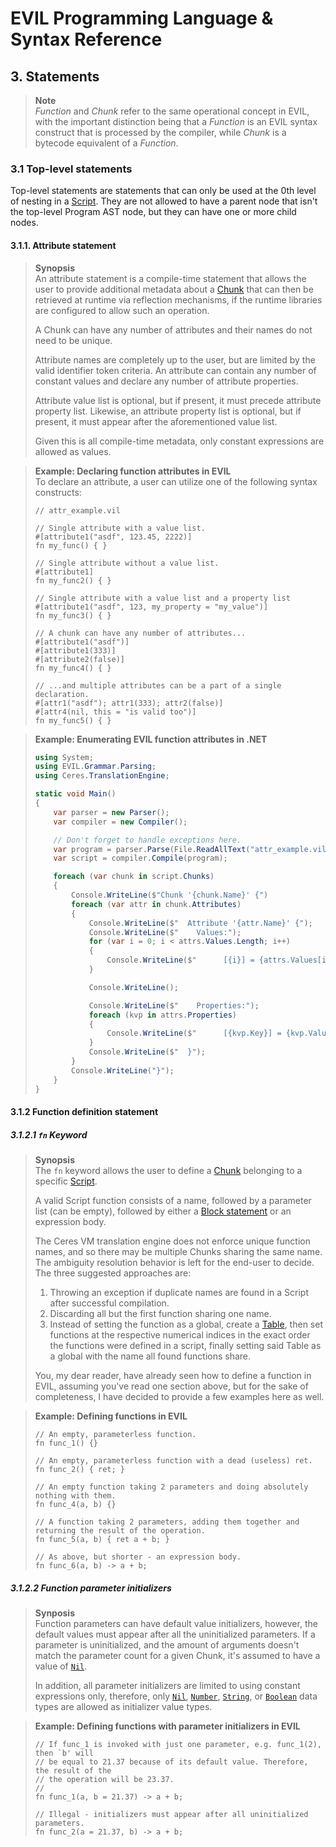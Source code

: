 ﻿# EVIL Programming Language & Syntax Reference

## 3. Statements

> **Note**  
> *Function* and *Chunk* refer to the same operational concept in EVIL, with the important distinction being that a 
> *Function* is an EVIL syntax construct that is processed by the compiler, while *Chunk* is a bytecode equivalent of a
> *Function*.

### 3.1 Top-level statements
Top-level statements are statements that can only be used at the 0th level of nesting in a [Script](01_script_overview.md).
They are not allowed to have a parent node that isn't the top-level Program AST node, but they can have one or more 
child nodes.

#### 3.1.1. Attribute statement
> **Synopsis**  
> An attribute statement is a compile-time statement that allows the user to provide additional metadata about a
> [Chunk](05_chunks.md) that can then be retrieved at runtime via reflection mechanisms, if the runtime libraries 
> are configured to allow such an operation.
> 
> A Chunk can have any number of attributes and their names do not need to be unique.
> 
> Attribute names are completely up to the user, but are limited by the valid identifier token criteria. An attribute
> can contain any number of constant values and declare any number of attribute properties.
> 
> Attribute value list is optional, but if present, it must precede attribute property list. Likewise, an attribute
> property list is optional, but if present, it must appear after the aforementioned value list.
> 
> Given this is all compile-time metadata, only constant expressions are allowed as values.

> **Example: Declaring function attributes in EVIL**  
> To declare an attribute, a user can utilize one of the following syntax constructs:
> ```
> // attr_example.vil
> 
> // Single attribute with a value list.
> #[attribute1("asdf", 123.45, 2222)]
> fn my_func() { }
> 
> // Single attribute without a value list.
> #[attribute1]
> fn my_func2() { }
> 
> // Single attribute with a value list and a property list
> #[attribute1("asdf", 123, my_property = "my_value")]
> fn my_func3() { }
> 
> // A chunk can have any number of attributes...
> #[attribute1("asdf")]
> #[attribute1(333)]
> #[attribute2(false)]
> fn my_func4() { }
> 
> // ...and multiple attributes can be a part of a single declaration.
> #[attr1("asdf"); attr1(333); attr2(false)]
> #[attr4(nil, this = "is valid too")]
> fn my_func5() { }
> ```

> **Example: Enumerating EVIL function attributes in .NET**
> ```csharp
> using System;
> using EVIL.Grammar.Parsing;
> using Ceres.TranslationEngine;
> 
> static void Main() 
> {
>     var parser = new Parser();
>     var compiler = new Compiler();
> 
>     // Don't forget to handle exceptions here.
>     var program = parser.Parse(File.ReadAllText("attr_example.vil"));
>     var script = compiler.Compile(program);
> 
>     foreach (var chunk in script.Chunks)
>     {
>         Console.WriteLine($"Chunk '{chunk.Name}' {")
>         foreach (var attr in chunk.Attributes)
>         {
>             Console.WriteLine($"  Attribute '{attr.Name}' {");
>             Console.WriteLine($"    Values:");
>             for (var i = 0; i < attrs.Values.Length; i++)
>             {
>                 Console.WriteLine($"      [{i}] = {attrs.Values[i]}");
>             }
> 
>             Console.WriteLine();
> 
>             Console.WriteLine($"    Properties:");
>             foreach (kvp in attrs.Properties)
>             {
>                 Console.WriteLine($"      [{kvp.Key}] = {kvp.Value}");
>             }
>             Console.WriteLine($"  }");
>         }
>         Console.WriteLine("}");
>     }
> }
> ```

#### 3.1.2 Function definition statement
##### 3.1.2.1 `fn` Keyword
> **Synopsis**  
> The `fn` keyword allows the user to define a [Chunk](05_chunks.md) belonging to a specific 
> [Script](01_script_overview.md). 
> 
> A valid Script function consists of a name, followed by a parameter list (can be empty), followed by either a 
> [Block statement](03_statements.md#321-block-statement) or an expression body.
> 
> The Ceres VM translation engine does not enforce unique function names, and so there may be multiple Chunks sharing 
> the same name. The ambiguity resolution behavior is left for the end-user to decide. The three suggested approaches 
> are:
> 1. Throwing an exception if duplicate names are found in a Script after successful compilation.
> 2. Discarding all but the first function sharing one name.
> 3. Instead of setting the function as a global, create a [Table](02_data_types.md#25-table), then set functions at the
>    respective numerical indices in the exact order the functions were defined in a script, finally setting said Table
>    as a global with the name all found functions share.
> 
> You, my dear reader, have already seen how to define a function in EVIL, assuming you've read one section above, but 
> for the sake of completeness, I have decided to provide a few examples here as well.

> **Example: Defining functions in EVIL**
> ```
> // An empty, parameterless function.
> fn func_1() {}
> 
> // An empty, parameterless function with a dead (useless) ret.
> fn func_2() { ret; }
> 
> // An empty function taking 2 parameters and doing absolutely nothing with them.
> fn func_4(a, b) {}
> 
> // A function taking 2 parameters, adding them together and returning the result of the operation.
> fn func_5(a, b) { ret a + b; }
> 
> // As above, but shorter - an expression body.
> fn func_6(a, b) -> a + b;
> ```

##### 3.1.2.2 Function parameter initializers
> **Synposis**  
> Function parameters can have default value initializers, however, the default values must appear after all the
> uninitialized parameters. If a parameter is uninitialized, and the amount of arguments doesn't match the parameter
> count for a given Chunk, it's assumed to have a value of [`Nil`](02_data_types.md#21-nil). 
> 
> In addition, all parameter initializers are limited to using constant expressions only, therefore,
> only [`Nil`](02_data_types.md#21-nil), [`Number`](02_data_types.md#22-number), [`String`](02_data_types.md#23-string),
> or [`Boolean`](02_data_types.md#24-boolean) data types are allowed as initializer value types.

> **Example: Defining functions with parameter initializers in EVIL**
> ```
> // If func_1 is invoked with just one parameter, e.g. func_1(2), then `b' will
> // be equal to 21.37 because of its default value. Therefore, the result of the
> // the operation will be 23.37.
> //
> fn func_1(a, b = 21.37) -> a + b;
>
> // Illegal - initializers must appear after all uninitialized parameters.
> fn func_2(a = 21.37, b) -> a + b;
> ```